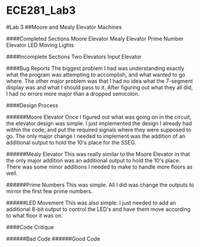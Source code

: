 ECE281_Lab3
===========

#Lab 3
##Moore and Mealy Elevator Machines

####Completed Sections
Moore Elevator
Mealy Elevator
Prime Number Elevator
LED Moving Lights

####Incomplete Sections
Two Elevators
Input Elevator

####Bug Reports
The biggest problem I had was understanding exactly what the program was attempting to accomplish, and what wanted
to go where.  The other major problem was that I had no idea what the 7-segment display was and what I should pass
to it.  After figuring out what they all did, I had no errors more major than a dropped semicolon.

####Design Process

######Moore Elevator
Once I figured out what was going on in the circuit, the elevator design was simple.  I just implemented the design
I already had within the code, and put the required signals where they were supposed to go.  The only major change
I needed to implement was the addition of an additional output to hold the 10's place for the SSEG.

######Mealy Elevator
This was really similar to the Moore Elevator in that the only major addition was an additional output to hold the
10's place.  There was some minor additions I needed to make to handle more floors as well.

######Prime Numbers
This was simple.  All I did was change the outputs to mirror the first few prime numbers.

######LED Movement
This was also simple.  I just needed to add an additional 8-bit output to control the LED's and have them move
according to what floor it was on.

####Code Critique

######Bad Code
######Good Code
